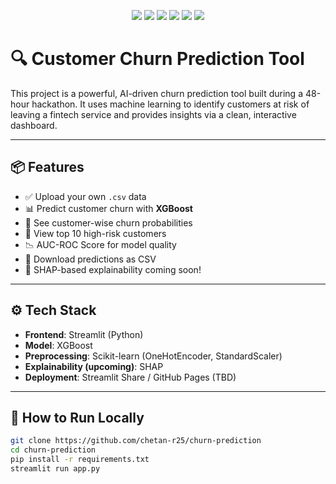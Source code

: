 <p align="center">
  <img src="https://img.shields.io/badge/Python-3.11-blue?logo=python&logoColor=white" />
  <img src="https://img.shields.io/badge/Model-XGBoost-orange" />
  <img src="https://img.shields.io/badge/Built_with-Streamlit-ff4b4b?logo=streamlit&logoColor=white" />
  <img src="https://img.shields.io/badge/Deployment-In_Progress-yellow" />
  <img src="https://img.shields.io/badge/Hackathon_Beast-%F0%9F%90%BE-blueviolet" />
  <img src="https://img.shields.io/github/last-commit/chetan-r25/churn-prediction" />
</p>

# 🔍 Customer Churn Prediction Tool

This project is a powerful, AI-driven churn prediction tool built during a 48-hour hackathon. It uses machine learning to identify customers at risk of leaving a fintech service and provides insights via a clean, interactive dashboard.

---

## 📦 Features

- ✅ Upload your own `.csv` data
- 📊 Predict customer churn with **XGBoost**
- 🧠 See customer-wise churn probabilities
- 📌 View top 10 high-risk customers
- 📉 AUC-ROC Score for model quality
- 💾 Download predictions as CSV
- 🎯 SHAP-based explainability coming soon!

---

## ⚙️ Tech Stack

- **Frontend**: Streamlit (Python)
- **Model**: XGBoost
- **Preprocessing**: Scikit-learn (OneHotEncoder, StandardScaler)
- **Explainability (upcoming)**: SHAP
- **Deployment**: Streamlit Share / GitHub Pages (TBD)

---

## 🚀 How to Run Locally

```bash
git clone https://github.com/chetan-r25/churn-prediction
cd churn-prediction
pip install -r requirements.txt
streamlit run app.py
